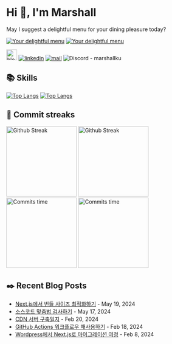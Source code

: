 # Hi 👋, I'm Marshall

May I suggest a delightful menu for your dining pleasure today?

[![Your delightful menu](https://marshallku.dev:48018/?theme=dark)](https://github.com/marshallku/menu-today#gh-dark-mode-only) [![Your delightful menu](https://marshallku.dev:48018/?theme=light)](https://github.com/marshallku/menu-today#gh-light-mode-only)

[<img height="28" src="https://marshallku.github.io/marshallku/assets/icons/blog-badge.svg" alt="blog logo" />][blog] [![linkedin](https://img.shields.io/badge/LinkedIn-0077B5?style=for-the-badge&logo=linkedin&logoColor=white)](https://www.linkedin.com/in/marshallku/) [![mail](https://img.shields.io/badge/MAIL-F9E000?style=for-the-badge&logo=GMAIL&logoColor=%23000000)](mailto:marshall@kakao.com) ![Discord - marshallku](https://img.shields.io/badge/marshallku-7289da?style=for-the-badge&logo=DISCORD&logoColor=fff)

## 📚 Skills

[<img src="https://github-readme-stats.vercel.app/api/top-langs/?username=marshallku&langs_count=12&layout=compact&theme=onedark&hide_border=true" alt="Top Langs" />](https://github.com/anuraghazra/github-readme-stats#gh-dark-mode-only) [<img src="https://github-readme-stats.vercel.app/api/top-langs/?username=marshallku&langs_count=12&layout=compact&theme=solarized-light&hide_border=true" alt="Top Langs" />](https://github.com/anuraghazra/github-readme-stats#gh-light-mode-only)

## 💜 Commit streaks

[<img src="https://github-readme-streak-stats.herokuapp.com/?user=marshallku&theme=onedark&border=00000000" alt="Github Streak" height="185" />](https://git.io/streak-stats#gh-dark-mode-only) [<img src="https://github-readme-streak-stats.herokuapp.com/?user=marshallku&theme=solarized-light&border=00000000" alt="Github Streak" height="185" />](https://git.io/streak-stats#gh-light-mode-only) [<img src="https://github-profile-summary-cards.vercel.app/api/cards/productive-time?username=marshallku&theme=onedark&utcOffset=9" alt="Commits time" height="185" />](https://github.com/vn7n24fzkq/github-profile-summary-cards#gh-dark-mode-only) [<img src="https://github-profile-summary-cards.vercel.app/api/cards/productive-time?username=marshallku&theme=solarized&utcOffset=9" alt="Commits time" height="185" />](https://github.com/vn7n24fzkq/github-profile-summary-cards#gh-light-mode-only)

## ✒️ Recent Blog Posts

<!-- Blog-Post -->

- [Next.js에서 번들 사이즈 최적화하기](https://marshallku.com/dev/nextjs-%EB%B2%88%EB%93%A4-%EC%82%AC%EC%9D%B4%EC%A6%88-%EC%B5%9C%EC%A0%81%ED%99%94) - May 19, 2024
- [소스코드 맞춤법 검사하기](https://marshallku.com/dev/%EC%86%8C%EC%8A%A4%EC%BD%94%EB%93%9C-%EB%A7%9E%EC%B6%A4%EB%B2%95-%EA%B2%80%EC%82%AC%ED%95%98%EA%B8%B0) - May 17, 2024
- [CDN 서버 구축일지](https://marshallku.com/dev/cdn-server-with-rust) - Feb 20, 2024
- [GitHub Actions 워크플로우 재사용하기](https://marshallku.com/dev/reuse-github-actions) - Feb 18, 2024
- [Wordpress에서 Next.js로 마이그레이션 여정](https://marshallku.com/dev/wordpress%EC%97%90%EC%84%9C-nextjs%EB%A1%9C-%EB%A7%88%EC%9D%B4%EA%B7%B8%EB%A0%88%EC%9D%B4%EC%85%98-%EC%97%AC%EC%A0%95) - Feb 8, 2024

<!-- Blog-Post -->

[blog]: https://marshallku.com
